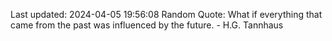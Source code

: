 Last updated: 2024-04-05 19:56:08
Random Quote: What if everything that came from the past was influenced by the future. - H.G. Tannhaus